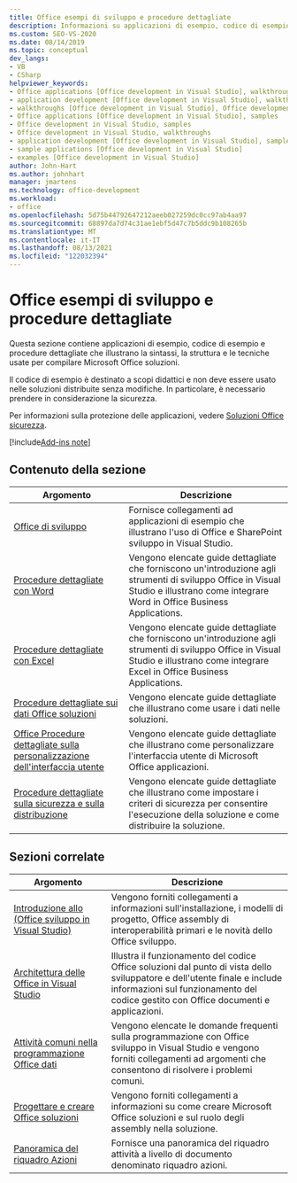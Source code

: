 ```yaml
---
title: Office esempi di sviluppo e procedure dettagliate
description: Informazioni su applicazioni di esempio, codice di esempio e procedure dettagliate che illustrano la sintassi, la struttura e le tecniche usate per compilare Office soluzioni.
ms.custom: SEO-VS-2020
ms.date: 08/14/2019
ms.topic: conceptual
dev_langs:
- VB
- CSharp
helpviewer_keywords:
- Office applications [Office development in Visual Studio], walkthroughs
- application development [Office development in Visual Studio], walkthroughs
- walkthroughs [Office development in Visual Studio], Office development
- Office applications [Office development in Visual Studio], samples
- Office development in Visual Studio, samples
- Office development in Visual Studio, walkthroughs
- application development [Office development in Visual Studio], samples
- sample applications [Office development in Visual Studio]
- examples [Office development in Visual Studio]
author: John-Hart
ms.author: johnhart
manager: jmartens
ms.technology: office-development
ms.workload:
- office
ms.openlocfilehash: 5d75b44792647212aeeb027259dc0cc97ab4aa97
ms.sourcegitcommit: 68897da7d74c31ae1ebf5d47c7b5ddc9b108265b
ms.translationtype: MT
ms.contentlocale: it-IT
ms.lasthandoff: 08/13/2021
ms.locfileid: "122032394"
---
```

# <a name="office-development-samples-and-walkthroughs"></a>Office esempi di sviluppo e procedure dettagliate
  Questa sezione contiene applicazioni di esempio, codice di esempio e procedure dettagliate che illustrano la sintassi, la struttura e le tecniche usate per compilare Microsoft Office soluzioni.

 Il codice di esempio è destinato a scopi didattici e non deve essere usato nelle soluzioni distribuite senza modifiche. In particolare, è necessario prendere in considerazione la sicurezza.

 Per informazioni sulla protezione delle applicazioni, vedere [Soluzioni Office sicurezza](../vsto/securing-office-solutions.md).

[!include[Add-ins note](includes/addinsnote.md)]

## <a name="in-this-section"></a>Contenuto della sezione

|Argomento|Descrizione|
|-----------|-----------------|
|[Office di sviluppo](../vsto/office-development-samples.md)|Fornisce collegamenti ad applicazioni di esempio che illustrano l'uso di Office e SharePoint sviluppo in Visual Studio.|
|[Procedure dettagliate con Word](../vsto/walkthroughs-using-word.md)|Vengono elencate guide dettagliate che forniscono un'introduzione agli strumenti di sviluppo Office in Visual Studio e illustrano come integrare Word in Office Business Applications.|
|[Procedure dettagliate con Excel](../vsto/walkthroughs-using-excel.md)|Vengono elencate guide dettagliate che forniscono un'introduzione agli strumenti di sviluppo Office in Visual Studio e illustrano come integrare Excel in Office Business Applications.|
|[Procedure dettagliate sui dati Office soluzioni](../vsto/data-in-office-solutions-walkthroughs.md)|Vengono elencate guide dettagliate che illustrano come usare i dati nelle soluzioni.|
|[Office Procedure dettagliate sulla personalizzazione dell'interfaccia utente](../vsto/office-ui-customization-walkthroughs.md)|Vengono elencate guide dettagliate che illustrano come personalizzare l'interfaccia utente di Microsoft Office applicazioni.|
|[Procedure dettagliate sulla sicurezza e sulla distribuzione](../vsto/security-and-deployment-walkthroughs.md)|Vengono elencate guide dettagliate che illustrano come impostare i criteri di sicurezza per consentire l'esecuzione della soluzione e come distribuire la soluzione.|

## <a name="related-sections"></a>Sezioni correlate

|Argomento|Descrizione|
|-----------|-----------------|
|[Introduzione allo &#40;Office sviluppo in Visual Studio&#41;](../vsto/getting-started-office-development-in-visual-studio.md)|Vengono forniti collegamenti a informazioni sull'installazione, i modelli di progetto, Office assembly di interoperabilità primari e le novità dello Office sviluppo.|
|[Architettura delle Office in Visual Studio](../vsto/architecture-of-office-solutions-in-visual-studio.md)|Illustra il funzionamento del codice Office soluzioni dal punto di vista dello sviluppatore e dell'utente finale e include informazioni sul funzionamento del codice gestito con Office documenti e applicazioni.|
|[Attività comuni nella programmazione Office dati](../vsto/common-tasks-in-office-programming.md)|Vengono elencate le domande frequenti sulla programmazione con Office sviluppo in Visual Studio e vengono forniti collegamenti ad argomenti che consentono di risolvere i problemi comuni.|
|[Progettare e creare Office soluzioni](../vsto/designing-and-creating-office-solutions.md)|Vengono forniti collegamenti a informazioni su come creare Microsoft Office soluzioni e sul ruolo degli assembly nella soluzione.|
|[Panoramica del riquadro Azioni](../vsto/actions-pane-overview.md)|Fornisce una panoramica del riquadro attività a livello di documento denominato riquadro azioni.|
